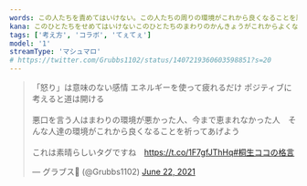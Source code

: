 ```yaml
---
words: この人たちを責めてはいけない。この人たちの周りの環境がこれから良くなることを願い続けるんだ。愛を以て見ることが大切だ。
kana: このひとたちをせめてはいけないこのひとたちのまわりのかんきょうがこれからよくなることをねがいつづけるんだあいをもってみることがたいせつだ
tags: ['考え方', 'コラボ', 'てぇてぇ']
model: '1'
streamType: 'マシュマロ'
# https://twitter.com/Grubbs1102/status/1407219360603598851?s=20
---
```


<blockquote class="twitter-tweet"><p lang="ja" dir="ltr">「怒り」は意味のない感情 エネルギーを使って疲れるだけ ポジティブに考えると道は開ける<br><br>悪口を言う人はまわりの環境が悪かった人、今まで恵まれなかった人　そんな人達の環境がこれから良くなることを祈ってあげよう<br><br>これは素晴らしいタグですね　<a href="https://t.co/1F7gfJThHq">https://t.co/1F7gfJThHq</a><a href="https://twitter.com/hashtag/%E6%A1%90%E7%94%9F%E3%82%B3%E3%82%B3%E3%81%AE%E6%A0%BC%E8%A8%80?src=hash&amp;ref_src=twsrc%5Etfw">#桐生ココの格言</a></p>&mdash; グラブス🐉 (@Grubbs1102) <a href="https://twitter.com/Grubbs1102/status/1407219360603598851?ref_src=twsrc%5Etfw">June 22, 2021</a></blockquote> <script async src="https://platform.twitter.com/widgets.js" charset="utf-8"></script>
